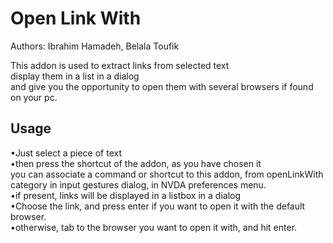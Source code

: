 # Open Link With #

Authors: Ibrahim Hamadeh, Belala Toufik  

This addon is used to extract links from selected text  
display them in a list in a dialog  
and give you the opportunity to open them with several browsers if found on your pc.

## Usage

•Just select a piece of text  
•then press the shortcut of the addon, as you have chosen it  
you can associate a command or shortcut to this addon, from openLinkWith category in input gestures dialog, in NVDA preferences menu.  
•if present, links will be displayed in a listbox in a dialog  
•Choose the link, and press enter if you want to open it with the default browser.  
•otherwise, tab to the browser you want to open it with, and hit enter.
